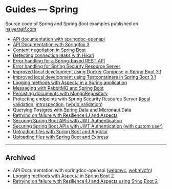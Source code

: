 # Guides &mdash; Spring

Source code of Spring and Spring Boot examples published on [naiyerasif.com](https://www.naiyerasif.com)

- [API documentation with springdoc-openapi](./springboot3-springdoc-integration/)
- [API Documentation with Springfox 3](./springfox3-webmvc-integration/)
- [Content negotiation in Spring Boot](./spring-content-negotiation/)
- [Detecting connection leaks with Hikari](./spring-data-jdbc-hikari-leak-detection/)
- [Error handling for a Spring-based REST API](./spring-rest-error-handling/)
- [Error handling for Spring Security Resource Server](./spring-security-resource-server-error-handling/)
- [Improved local development using Docker Compose in Spring Boot 3.1](./springboot3-local-dev-docker-compose/)
- [Improved local development using Testcontainers in Spring Boot 3.1](./springboot3-local-dev-testcontainers/)
- [Logging methods with AspectJ in a Spring application](./springboot3-aop-method-logging/)
- [Messaging with RabbitMQ and Spring Boot](./spring-messaging-rabbitmq/)
- [Persisting documents with MongoRepository](./spring-data-mongo-repository/)
- Protecting endpoints with Spring Security Resource Server ([local validation](./spring-security-token-validation-local/), [introspection](./spring-security-token-introspection/), [hybrid validation](./spring-security-token-validation-hybrid/))
- [Querying Postgres with Spring Data and Micronaut Data](./spring-data-micronaut-data/)
- [Retrying on failure with Resilience4J and Aspects](./springboot3-aop-retry-on-failure/)
- [Securing Spring Boot APIs with JWT Authentication](./spring-security-jwt-auth/)
- [Securing Spring Boot APIs with JWT Authentication (with custom user)](./spring-security-jwt-auth-custom-user/)
- [Uploading files with Spring Boot and Angular](./spring-file-upload/)
- [Uploading files with Spring Boot and Express](./springrx-file-upload/)

---

## Archived

- API Documentation with springdoc-openapi ([webmvc](../@archive/spring/springboot2-springdoc-webmvc-integration/), [webmvcfn](../@archive/spring/springboot2-springdoc-webmvcfn-integration/))
- [Logging methods with AspectJ in Spring Boot 2](../@archive/spring/springboot2-aop-method-logging/)
- [Retrying on failure with Resilience4J and Aspects using Sring Boot 2](../@archive/spring/springboot2-aop-retry-on-failure/)
